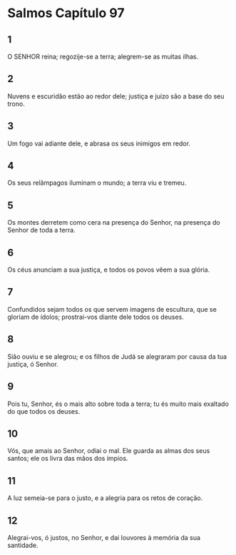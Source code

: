# Salmos Capítulo 97

## 1
O SENHOR reina; regozije-se a terra; alegrem-se as muitas ilhas.

## 2
Nuvens e escuridão estão ao redor dele; justiça e juízo são a base do seu trono.

## 3
Um fogo vai adiante dele, e abrasa os seus inimigos em redor.

## 4
Os seus relâmpagos iluminam o mundo; a terra viu e tremeu.

## 5
Os montes derretem como cera na presença do Senhor, na presença do Senhor de toda a terra.

## 6
Os céus anunciam a sua justiça, e todos os povos vêem a sua glória.

## 7
Confundidos sejam todos os que servem imagens de escultura, que se gloriam de ídolos; prostrai-vos diante dele todos os deuses.

## 8
Sião ouviu e se alegrou; e os filhos de Judá se alegraram por causa da tua justiça, ó Senhor.

## 9
Pois tu, Senhor, és o mais alto sobre toda a terra; tu és muito mais exaltado do que todos os deuses.

## 10
Vós, que amais ao Senhor, odiai o mal. Ele guarda as almas dos seus santos; ele os livra das mãos dos ímpios.

## 11
A luz semeia-se para o justo, e a alegria para os retos de coração.

## 12
Alegrai-vos, ó justos, no Senhor, e dai louvores à memória da sua santidade.

